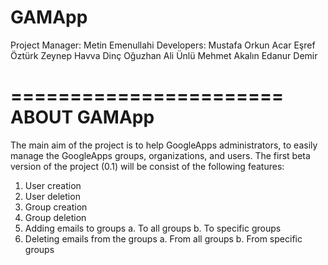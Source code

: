 GAMApp
======
Project Manager: Metin Emenullahi
Developers: Mustafa Orkun Acar
			Eşref Öztürk
			Zeynep Havva Dinç
			Oğuzhan Ali Ünlü
			Mehmet Akalın
			Edanur Demir


=======================
ABOUT GAMApp
=======================

The main aim of the project is to help GoogleApps administrators, to easily manage the GoogleApps groups, organizations, and users. The first beta version of the project (0.1) will be consist of the following features:
1. User creation
2. User deletion
3. Group creation
4. Group deletion
5. Adding emails to groups
	a. To all groups
	b. To specific groups
6. Deleting emails from the groups 
	a. From all groups
	b. From specific groups
